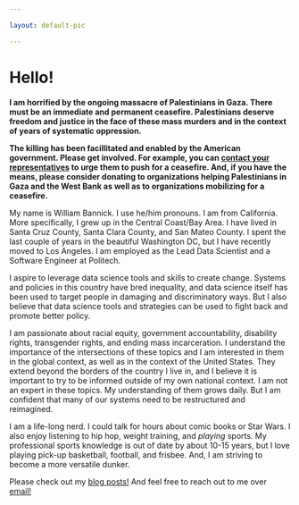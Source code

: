 ```yaml
---

layout: default-pic

---
```


# Hello!

**I am horrified by the ongoing massacre of Palestinians in Gaza. There must be an immediate and permanent ceasefire. Palestinians deserve freedom and justice in the face of these mass murders and in the context of years of systematic oppression.**

**The killing has been facillitated and enabled by the American government. Please get involved. For example, you can [contact your representatives](https://actionnetwork.org/letters/tell-congress-ceasefire-now?source=direct_link&) to urge them to push for a ceasefire. And, if you have the means, please consider donating to organizations helping Palestinians in Gaza and the West Bank as well as to organizations mobilizing for a ceasefire.**

My name is William Bannick. I use he/him pronouns. I am from California. More specifically, I grew up in the Central Coast/Bay Area. I have lived in Santa Cruz County, Santa Clara County, and San Mateo County. I spent the last couple of years in the beautiful Washington DC, but I have recently moved to Los Angeles. I am employed as the Lead Data Scientist and a Software Engineer at Politech.

I aspire to leverage data science tools and skills to create change. Systems and policies in this country have bred inequality, and data science itself has been used to target people in damaging and discriminatory ways. But I also believe that data science tools and strategies can be used to fight back and promote better policy.

I am passionate about racial equity, government accountability, disability rights, transgender rights, and ending mass incarceration. I understand the importance of the intersections of these topics and I am interested in them in the global context, as well as in the context of the United States. They extend beyond the borders of the country I live in, and I believe it is important to try to be informed outside of my own national context. I am not an expert in these topics. My understanding of them grows daily. But I am confident that many of our systems need to be restructured and reimagined.

I am a life-long nerd. I could talk for hours about comic books or Star Wars. I also enjoy listening to hip hop, weight training, and _playing_ sports. My professional sports knowledge is out of date by about 10-15 years, but I love playing pick-up basketball, football, and frisbee. And, I am striving to become a more versatile dunker.

Please check out my <a href="/posts/">blog posts!</a> And feel free to reach out to me over <a href="mailto:{{ site.email }}">email!</a>
